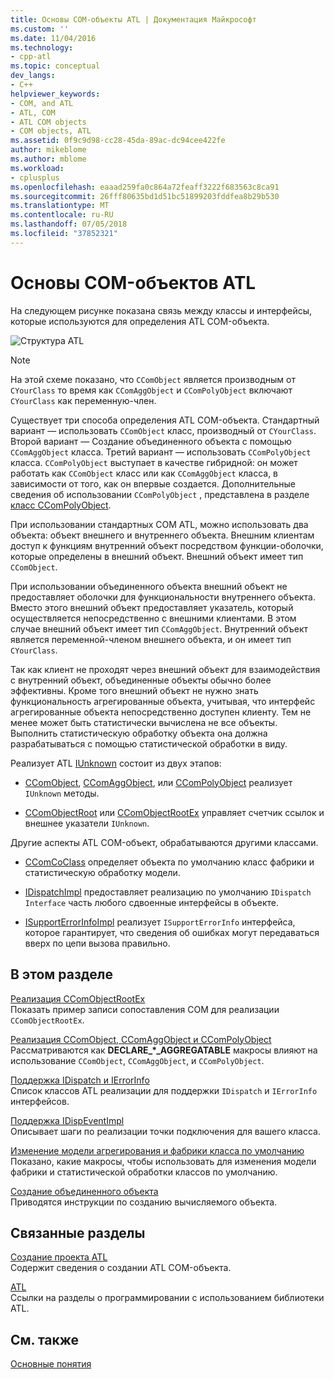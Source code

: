 ```yaml
---
title: Основы COM-объекты ATL | Документация Майкрософт
ms.custom: ''
ms.date: 11/04/2016
ms.technology:
- cpp-atl
ms.topic: conceptual
dev_langs:
- C++
helpviewer_keywords:
- COM, and ATL
- ATL, COM
- ATL COM objects
- COM objects, ATL
ms.assetid: 0f9c9d98-cc28-45da-89ac-dc94cee422fe
author: mikeblome
ms.author: mblome
ms.workload:
- cplusplus
ms.openlocfilehash: eaaad259fa0c864a72feaff3222f683563c8ca91
ms.sourcegitcommit: 26fff80635bd1d51bc51899203fddfea8b29b530
ms.translationtype: MT
ms.contentlocale: ru-RU
ms.lasthandoff: 07/05/2018
ms.locfileid: "37852321"
---
```

# <a name="fundamentals-of-atl-com-objects"></a>Основы COM-объектов ATL
На следующем рисунке показана связь между классы и интерфейсы, которые используются для определения ATL COM-объекта.  
  
 ![Структура ATL](../atl/media/vc307y1.gif "vc307y1")  
  
> [!NOTE]
>  На этой схеме показано, что `CComObject` является производным от `CYourClass` то время как `CComAggObject` и `CComPolyObject` включают `CYourClass` как переменную-член.  
  
 Существует три способа определения ATL COM-объекта. Стандартный вариант — использовать `CComObject` класс, производный от `CYourClass`. Второй вариант — Создание объединенного объекта с помощью `CComAggObject` класса. Третий вариант — использовать `CComPolyObject` класса. `CComPolyObject` выступает в качестве гибридной: он может работать как `CComObject` класс или как `CComAggObject` класса, в зависимости от того, как он впервые создается. Дополнительные сведения об использовании `CComPolyObject` , представлена в разделе [класс CComPolyObject](../atl/reference/ccompolyobject-class.md).  
  
 При использовании стандартных COM ATL, можно использовать два объекта: объект внешнего и внутреннего объекта. Внешним клиентам доступ к функциям внутренний объект посредством функции-оболочки, которые определены в внешний объект. Внешний объект имеет тип `CComObject`.  
  
 При использовании объединенного объекта внешний объект не предоставляет оболочки для функциональности внутреннего объекта. Вместо этого внешний объект предоставляет указатель, который осуществляется непосредственно с внешними клиентами. В этом случае внешний объект имеет тип `CComAggObject`. Внутренний объект является переменной-членом внешнего объекта, и он имеет тип `CYourClass`.  
  
 Так как клиент не проходят через внешний объект для взаимодействия с внутренний объект, объединенные объекты обычно более эффективны. Кроме того внешний объект не нужно знать функциональность агрегированные объекта, учитывая, что интерфейс агрегированные объекта непосредственно доступен клиенту. Тем не менее может быть статистически вычислена не все объекты. Выполнить статистическую обработку объекта она должна разрабатываться с помощью статистической обработки в виду.  
  
 Реализует ATL [IUnknown](http://msdn.microsoft.com/library/windows/desktop/ms680509) состоит из двух этапов:  
  
-   [CComObject](../atl/reference/ccomobject-class.md), [CComAggObject](../atl/reference/ccomaggobject-class.md), или [CComPolyObject](../atl/reference/ccompolyobject-class.md) реализует `IUnknown` методы.  
  
-   [CComObjectRoot](../atl/reference/ccomobjectroot-class.md) или [CComObjectRootEx](../atl/reference/ccomobjectrootex-class.md) управляет счетчик ссылок и внешнее указатели `IUnknown`.  
  
 Другие аспекты ATL COM-объект, обрабатываются другими классами.  
  
-   [CComCoClass](../atl/reference/ccomcoclass-class.md) определяет объекта по умолчанию класс фабрики и статистическую обработку модели.  
  
-   [IDispatchImpl](../atl/reference/idispatchimpl-class.md) предоставляет реализацию по умолчанию `IDispatch Interface` часть любого сдвоенные интерфейсы в объекте.  
  
-   [ISupportErrorInfoImpl](../atl/reference/isupporterrorinfoimpl-class.md) реализует `ISupportErrorInfo` интерфейса, которое гарантирует, что сведения об ошибках могут передаваться вверх по цепи вызова правильно.  
  
## <a name="in-this-section"></a>В этом разделе  
 [Реализация CComObjectRootEx](../atl/implementing-ccomobjectrootex.md)  
 Показать пример записи сопоставления COM для реализации `CComObjectRootEx`.  
  
 [Реализация CComObject, CComAggObject и CComPolyObject](../atl/implementing-ccomobject-ccomaggobject-and-ccompolyobject.md)  
 Рассматриваются как **DECLARE_\*_AGGREGATABLE** макросы влияют на использование `CComObject`, `CComAggObject`, и `CComPolyObject`.  
  
 [Поддержка IDispatch и IErrorInfo](../atl/supporting-idispatch-and-ierrorinfo.md)  
 Список классов ATL реализации для поддержки `IDispatch` и `IErrorInfo` интерфейсов.  
  
 [Поддержка IDispEventImpl](../atl/supporting-idispeventimpl.md)  
 Описывает шаги по реализации точки подключения для вашего класса.  
  
 [Изменение модели агрегирования и фабрики класса по умолчанию](../atl/changing-the-default-class-factory-and-aggregation-model.md)  
 Показано, какие макросы, чтобы использовать для изменения модели фабрики и статистической обработки классов по умолчанию.  
  
 [Создание объединенного объекта](../atl/creating-an-aggregated-object.md)  
 Приводятся инструкции по созданию вычисляемого объекта.  
  
## <a name="related-sections"></a>Связанные разделы  
 [Создание проекта ATL](../atl/reference/creating-an-atl-project.md)  
 Содержит сведения о создании ATL COM-объекта.  
  
 [ATL](../atl/active-template-library-atl-concepts.md)  
 Ссылки на разделы о программировании с использованием библиотеки ATL.  
  
## <a name="see-also"></a>См. также  
 [Основные понятия](../atl/active-template-library-atl-concepts.md)

